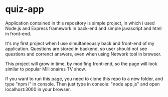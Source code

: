 # quiz-app

Application contained in this repository is simple project, in which i used Node.js and Express framework in back-end and simple javascript and html in front-end.

It's my first project when I use simultaneously back and front-end of my application. Questions are stored in backend, so user should not see questions and correnct answers, even when using Network tool in browser.

This project will grow in time, by modifing front-end, so the page will look similar to popular Millionaires TV show.

If you want to run this page, you need to clone this repo to a new folder, and type "npm i" in console. Then just type in console: "node app.js" and open localhost:3000 in your browser.

